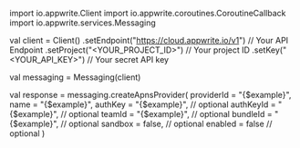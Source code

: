 import io.appwrite.Client
import io.appwrite.coroutines.CoroutineCallback
import io.appwrite.services.Messaging

val client = Client()
    .setEndpoint("https://cloud.appwrite.io/v1") // Your API Endpoint
    .setProject("<YOUR_PROJECT_ID>") // Your project ID
    .setKey("<YOUR_API_KEY>") // Your secret API key

val messaging = Messaging(client)

val response = messaging.createApnsProvider(
    providerId = "{$example}",
    name = "{$example}",
    authKey = "{$example}", // optional
    authKeyId = "{$example}", // optional
    teamId = "{$example}", // optional
    bundleId = "{$example}", // optional
    sandbox = false, // optional
    enabled = false // optional
)
